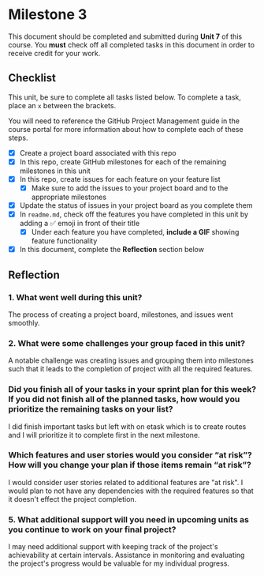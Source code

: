 # Milestone 3

This document should be completed and submitted during **Unit 7** of this course. You **must** check off all completed tasks in this document in order to receive credit for your work.

## Checklist

This unit, be sure to complete all tasks listed below. To complete a task, place an `x` between the brackets.

You will need to reference the GitHub Project Management guide in the course portal for more information about how to complete each of these steps.

- [x] Create a project board associated with this repo
- [x] In this repo, create GitHub milestones for each of the remaining milestones in this unit
- [x] In this repo, create issues for each feature on your feature list
  - [x] Make sure to add the issues to your project board and to the appropriate milestones
- [x] Update the status of issues in your project board as you complete them
- [x] In `readme.md`, check off the features you have completed in this unit by adding a ✅ emoji in front of their title
  - [x] Under each feature you have completed, **include a GIF** showing feature functionality
- [x] In this document, complete the **Reflection** section below

## Reflection

### 1. What went well during this unit?

The process of creating a project board, milestones, and issues went smoothly.

### 2. What were some challenges your group faced in this unit?

A notable challenge was creating issues and grouping them into milestones such that it leads to the completion of project with all the required features.

### Did you finish all of your tasks in your sprint plan for this week? If you did not finish all of the planned tasks, how would you prioritize the remaining tasks on your list?

I did finish important tasks but left with on etask which is to create routes and I will prioritize it to complete first in the next milestone.

### Which features and user stories would you consider “at risk”? How will you change your plan if those items remain “at risk”?

I would consider user stories related to additional features are "at risk". I would plan to not have any dependencies with the required features so that it doesn't effect the project completion.

### 5. What additional support will you need in upcoming units as you continue to work on your final project?

I may need additional support with keeping track of the project's achievability at certain intervals. Assistance in monitoring and evaluating the project's progress would be valuable for my individual progress.
